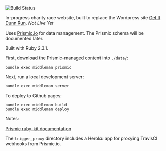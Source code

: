 ![Build Status](https://travis-ci.org/danielnaab/getitdunn.svg?branch=master)

In-progress charity race website, built to replace the Wordpress site
[Get It Dunn Run](http://www.getitdunnrun.com). *Not Live Yet*

Uses [Prismic.io](http://prismic.io) for data management. The Prismic schema
will be documented later.

Built with Ruby 2.3.1.

First, download the Prismic-managed content into `./data/`:

```
bundle exec middleman prismic
```

Next, run a local development server:

```
bundle exec middleman server
```

To deploy to Github pages:

```
bundle exec middleman build
bundle exec middleman deploy
```

Notes:

[Prismic ruby-kit documentation](http://prismicio.github.io/ruby-kit/Prismic/SearchForm.html)

The `trigger_proxy` directory includes a Heroku app for proxying TravisCI
webhooks from Prismic.io.
